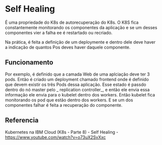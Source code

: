 # Self Healing

É uma propriedade do K8s de autorecuperação do K8s. O K8S fica constantemente monitorando os componentes da aplicação e se um desses  componentes vier a falha ee é restartado ou recriado.

Na prática, é feita a definição de um deploymente e dentro dele deve haver a indicação de quantos Pos deves haver daquele componente. 

## Funcionamento 
Por exemplo, é definido que a camada Web de uma aplciação deve ter 3 pods. Então é criado um deployment chamado frontend onde é definido que devem existir os três Pods dessa aplicação. Esse estado é passdo dentro do nó master pelo _ replication controller_, e então ele envia essa informação ele envia para o kubelet dentro dos workers. Então kubelet fica monitorando os pod que estão dentro dos workers. E se um dos componentes falhar é feita a recuperação do componente.


## Referencia 
Kubernetes na IBM Cloud (K8s - Parte 8) - Self Healing - https://www.youtube.com/watch?v=o73uX2SvXxc